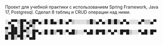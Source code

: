 Проект для учебной практики с использованием Spring Framework, Java 17, Postgresql.
Сделал 8 таблиц и CRUD операции над ними.

░▄▀▀▒█▀▄▒█▀▄░█░█▄░█░▄▀▒░░░░▒█▒▄▀▄░█▒█▒▄▀▄░░░▄▀▒▒▄▀▄░█▄░█░▄▀▒
▒▄██░█▀▒░█▀▄░█░█▒▀█░▀▄█▒░░▀▄█░█▀█░▀▄▀░█▀█▒░░▀▄█░█▀█░█▒▀█░▀▄█

